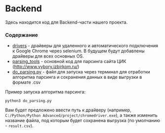 # Backend

Здесь находится код для Backend-части нашего проекта.

### Содержание
* [drivers](./drivers) - драйверы для удаленного и автоматического 
подключения к Google Chrome через selenium. В будущем будут добавлены
драйверы для всех основных OS.
* [parsing_tools](./parsing_tools) - основной код для парсинга сайта ЦИК 
(http://www.vybory.izbirkom.ru/)
* [do_parsing.py](./do_parsing.py) - файл для запуска через терминал 
для отработки алгоритма парсинга и сохранения данных в виде выгрузки
в формате .csv

Пример запуска алгоритма парсинга:
```commandline
python3 do_parsing.py
```

Вам будет предложено ввести путь к драйверу
(например, `C:/Python/Python Advanced/project/chromedriver.exe`), 
а также изменить название файла, под которым будет сохранена
выгрузка (по умолчанию - `result.csv`).
